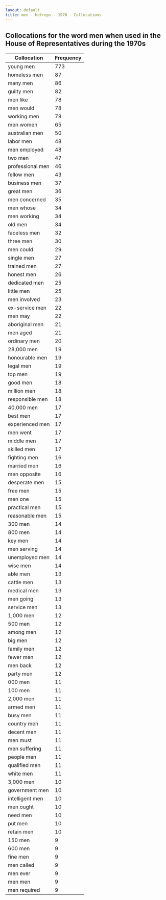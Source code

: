 ```yaml
---
layout: default
title: men - hofreps - 1970 - Collocations
---
```

## Collocations for the word **men** when used in the House of Representatives during the 1970s

| Collocation | Frequency |
|--------------|----------------|
|young men|773|
|homeless men|87|
|many men|86|
|guilty men|82|
|men like|78|
|men would|78|
|working men|78|
|men women|65|
|australian men|50|
|labor men|48|
|men employed|48|
|two men|47|
|professional men|46|
|fellow men|43|
|business men|37|
|great men|36|
|men concerned|35|
|men whose|34|
|men working|34|
|old men|34|
|faceless men|32|
|three men|30|
|men could|29|
|single men|27|
|trained men|27|
|honest men|26|
|dedicated men|25|
|little men|25|
|men involved|23|
|ex-service men|22|
|men may|22|
|aboriginal men|21|
|men aged|21|
|ordinary men|20|
|28,000 men|19|
|honourable men|19|
|legal men|19|
|top men|19|
|good men|18|
|million men|18|
|responsible men|18|
|40,000 men|17|
|best men|17|
|experienced men|17|
|men went|17|
|middle men|17|
|skilled men|17|
|fighting men|16|
|married men|16|
|men opposite|16|
|desperate men|15|
|free men|15|
|men one|15|
|practical men|15|
|reasonable men|15|
|300 men|14|
|800 men|14|
|key men|14|
|men serving|14|
|unemployed men|14|
|wise men|14|
|able men|13|
|cattle men|13|
|medical men|13|
|men going|13|
|service men|13|
|1,000 men|12|
|500 men|12|
|among men|12|
|big men|12|
|family men|12|
|fewer men|12|
|men back|12|
|party men|12|
|000 men|11|
|100 men|11|
|2,000 men|11|
|armed men|11|
|busy men|11|
|country men|11|
|decent men|11|
|men must|11|
|men suffering|11|
|people men|11|
|qualified men|11|
|white men|11|
|3,000 men|10|
|government men|10|
|intelligent men|10|
|men ought|10|
|need men|10|
|put men|10|
|retain men|10|
|150 men|9|
|600 men|9|
|fine men|9|
|men called|9|
|men ever|9|
|men men|9|
|men required|9|
